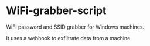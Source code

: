 # WiFi-grabber-script
WiFi password and SSID grabber for Windows machines.

It uses a webhook to exfiltrate data from a machine.

